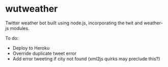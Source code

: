 # wutweather
Twitter weather bot built using node.js, incorporating the twit and weather-js modules. 

To do:
  - Deploy to Heroku
  - Override duplicate tweet error
  - Add error tweeting if city not found (xml2js quirks may preclude this?)
